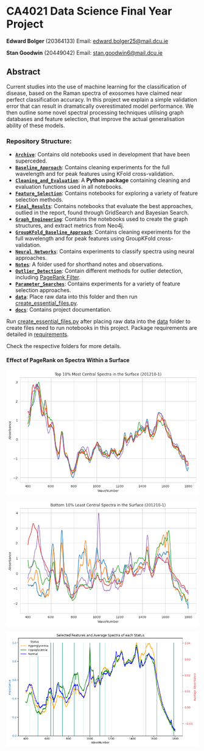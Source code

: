 # CA4021 Data Science Final Year Project

**Edward Bolger** (20364133) Email: [edward.bolger25@mail.dcu.ie](edward.bolger25@mail.dcu.ie)

**Stan Goodwin** (20449042) Email: [stan.goodwin6@mail.dcu.ie](stan.goodwin6@mail.dcu.ie)

## Abstract

Current studies into the use of machine learning for the classification of disease, based on the Raman spectra of exosomes have claimed near perfect classification accuracy. In this project we explain a simple validation error that can result in dramatically overestimated model performance. We then outline some novel spectral processing techniques utilising graph databases and feature selection, that improve the actual generalisation ability of these models.

### Repository Structure:

- [**`Archive`**](/Archive/): Contains old notebooks used in development that have been superceded.
- [**`Baseline_Approach`**](/Baseline_Approach/): Contains cleaning experiments for the full wavelength and for peak features using KFold cross-validation.
- [**`Cleaning_and_Evaluation`**](/Cleaning_and_Evaluation/): A **Python package** containing cleaning and evaluation functions used in all notebooks.
- [**`Feature_Selection`**](/Feature_Selection/): Contains notebooks for exploring a variety of feature selection methods.
- [**`Final_Results`**](/Final_Results/): Contains notebooks that evaluate the best approaches, outlied in the report, found through GridSearch and Bayesian Search.
- [**`Graph_Engineering`**](/Graph_Engineering/): Contains the notebooks used to create the graph structures, and extract metrics from Neo4j.
- [**`GroupKFold_Baseline_Approach`**](/GroupKFold_Baseline_Approach/): Contains cleaning experiments for the full wavelength and for peak features using GroupKFold cross-validation.
- [**`Neural Networks`**](/Neural%20Networks/): Contains experiments to classify spectra using neural approaches.
- [**`Notes`**](/Notes/): A folder used for shorthand notes and observations.
- [**`Outlier_Detection`**](/Outlier_Detection/): Contain different methods for outlier detection, including [PageRank Filter](/Outlier_Detection/PageRank_Filter_Before_Clean.ipynb).
- [**`Parameter_Searches`**](/Parameter_Searches/): Contains experiments for a variety of feature selection approaches.
- [**`data`**](/data/): Place raw data into this folder and then run [create_essential_files.py](/create_essential_files.py).
- [**`docs`**](/docs/): Contains project documentation.



Run [create_essential_files.py](/create_essential_files.py) after placing raw data into the [data](/data/) folder to create files need to run notebooks in this project. Package requirements are detailed in [requirements](/requirements.md).

Check the respective folders for more details.

#### Effect of PageRank on Spectra Within a Surface

![Most Central Spectra](/images/most_central_spectra.png)

![Least Central Spectra](/images/least_central_spectra.png)

![Most Predictive WaveNumbers](/images/feature_selection.png)
